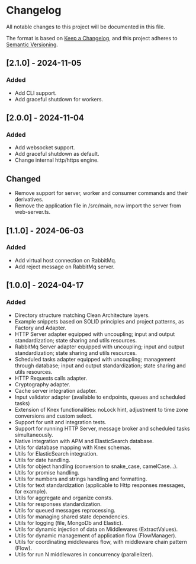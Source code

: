 # Changelog

All notable changes to this project will be documented in this file.

The format is based on [Keep a Changelog](https://keepachangelog.com/en/1.0.0/),
and this project adheres to [Semantic Versioning](https://semver.org/spec/v2.0.0.html).

## [2.1.0] - 2024-11-05

### Added

- Add CLI support.
- Add graceful shutdown for workers.

## [2.0.0] - 2024-11-04

### Added

- Add websocket support.
- Add graceful shutdown as default.
- Change internal http/https engine.

## Changed

- Remove support for server, worker and consumer commands and their derivatives.
- Remove the application file in /src/main, now import the server from web-server.ts.

## [1.1.0] - 2024-06-03

### Added

- Add virtual host connection on RabbitMq.
- Add reject message on RabbitMq server.

## [1.0.0] - 2024-04-17

### Added

- Directory structure matching Clean Architecture layers.
- Example snippets based on SOLID principles and project patterns, as Factory and Adapter.
- HTTP Server adapter equipped with uncoupling; input and output standardization; state sharing and utils resources.
- RabbitMq Server adapter equipped with uncoupling; input and output standardization; state sharing and utils resources.
- Scheduled tasks adapter equipped with uncoupling; management through database; input and output standardization; state    sharing and utils resources.
- HTTP Requests calls adapter.
- Cryptography adapter.
- Cache server integration adapter.
- Input validator adapter (available to endpoints, queues and scheduled tasks)
- Extension of Knex functionalities: noLock hint, adjustment to time zone conversions and custom select.
- Support for unit and integration tests.
- Support for running HTTP Server, message broker and scheduled tasks simultaneously.
- Native integration with APM and ElasticSearch database.
- Utils for database mapping with Knex schemas.
- Utils for ElasticSearch integration.
- Utils for date handling.
- Utils for object handling (conversion to snake_case, camelCase...).
- Utils for promise handling.
- Utils for numbers and strings handling and formatting.
- Utils for text standardization (applicable to Http responses messages, for example).
- Utils for aggregate and organize consts.
- Utils for responses standardization.
- Utils for queued messages reprocessing.
- Utils for managing shared state dependencies.
- Utils for logging (file, MongoDb and Elastic).
- Utils for dynamic injection of data on Middlewares (ExtractValues).
- Utils for dynamic management of application flow (FlowManager).
- Utils for coordinating middlewares flow, with middleware chain pattern (Flow).
- Utils for run N middlewares in concurrency (parallelizer).
